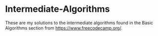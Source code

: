 # Intermediate-Algorithms
These are my solutions to the intermediate algorithms found in the Basic Algorithms section from https://www.freecodecamp.org/. 
